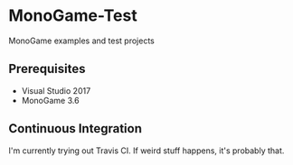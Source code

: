 # MonoGame-Test

MonoGame examples and test projects

## Prerequisites

* Visual Studio 2017
* MonoGame 3.6

## Continuous Integration

I'm currently trying out Travis CI. If weird stuff happens, it's probably that.
